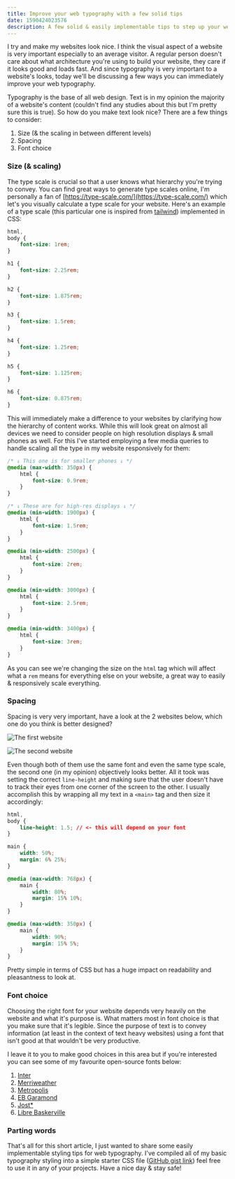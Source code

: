 ```yaml
---
title: Improve your web typography with a few solid tips
date: 1590424023576
description: A few solid & easily implementable tips to step up your website's type game
---
```


I try and make my websites look nice. I think the visual aspect of a website is very important especially to an average visitor. A regular person doesn't care about what architecture you're using to build your website, they care if it looks good and loads fast. And since typography is very important to a website's looks, today we'll be discussing a few ways you can immediately improve your web typography.

Typography is the base of all web design. Text is in my opinion the majority of a website's content (couldn't find any studies about this but I'm pretty sure this is true). So how do you make text look nice? There are a few things to consider:

1. Size (& the scaling in between different levels)
2. Spacing
3. Font choice

### Size (& scaling)

The type scale is crucial so that a user knows what hierarchy you're trying to convey. You can find great ways to generate type scales online, I'm personally a fan of [https://type-scale.com/](https://type-scale.com/) which let's you visually calculate a type scale for your website. Here's an example of a type scale (this particular one is inspired from [tailwind](https://tailwindcss.com)) implemented in CSS:

```css
html,
body {
	font-size: 1rem;
}

h1 {
	font-size: 2.25rem;
}

h2 {
	font-size: 1.875rem;
}

h3 {
	font-size: 1.5rem;
}

h4 {
	font-size: 1.25rem;
}

h5 {
	font-size: 1.125rem;
}

h6 {
	font-size: 0.875rem;
}
```

This will immediately make a difference to your websites by clarifying how the hierarchy of content works. While this will look great on almost all devices we need to consider people on high resolution displays & small phones as well. For this I've started employing a few media queries to handle scaling all the type in my website responsively for them:

```css
/* ↓ This one is for smaller phones ↓ */
@media (max-width: 350px) {
	html {
		font-size: 0.9rem;
	}
}

/* ↓ These are for high-res displays ↓ */
@media (min-width: 1900px) {
	html {
		font-size: 1.5rem;
	}
}

@media (min-width: 2500px) {
	html {
		font-size: 2rem;
	}
}

@media (min-width: 3000px) {
	html {
		font-size: 2.5rem;
	}
}

@media (min-width: 3400px) {
	html {
		font-size: 3rem;
	}
}
```

As you can see we're changing the size on the `html` tag which will affect what a `rem` means for everything else on your website, a great way to easily & responsively scale everything.

### Spacing

Spacing is very very important, have a look at the 2 websites below, which one do you think is better designed?

![The first website](website-one_noxng5.png)

![The second website](website-two_jxvkuy.png)

Even though both of them use the same font and even the same type scale, the second one (in my opinion) objectively looks better. All it took was setting the correct `line-height` and making sure that the user doesn't have to track their eyes from one corner of the screen to the other. I usually accomplish this by wrapping all my text in a `<main>` tag and then size it accordingly:

```css
html,
body {
	line-height: 1.5; // <- this will depend on your font
}

main {
	width: 50%;
	margin: 6% 25%;
}

@media (max-width: 768px) {
	main {
		width: 80%;
		margin: 15% 10%;
	}
}

@media (max-width: 350px) {
	main {
		width: 90%;
		margin: 15% 5%;
	}
}
```

Pretty simple in terms of CSS but has a huge impact on readability and pleasantness to look at.

### Font choice

Choosing the right font for your website depends very heavily on the website and what it's purpose is. What matters most in font choice is that you make sure that it's legible. Since the purpose of text is to convey information (at least in the context of text heavy websites) using a font that isn't good at that wouldn't be very productive.

I leave it to you to make good choices in this area but if you're interested you can see some of my favourite open-source fonts below:

1. [Inter](https://fonts.google.com/specimen/Inter)
2. [Merriweather](https://fonts.google.com/specimen/Merriweather)
3. [Metropolis](https://github.com/chrismsimpson/Metropolis)
4. [EB Garamond](https://fonts.google.com/specimen/EB+Garamond)
5. [Jost\*](https://fonts.google.com/specimen/Jost)
6. [Libre Baskerville](https://fonts.google.com/specimen/Libre+Baskerville)

### Parting words

That's all for this short article, I just wanted to share some easily implementable styling tips for web typography. I've compiled all of my basic typography styling into a simple starter CSS file ([GitHub gist link](https://gist.github.com/kartiknair/00521222c6e2ae4b385d91c400debd30)) feel free to use it in any of your projects. Have a nice day & stay safe!
